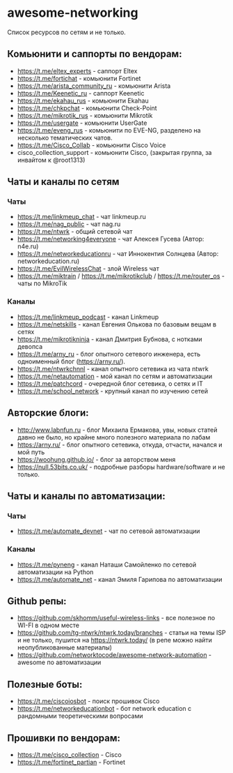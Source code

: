 # awesome-networking
Список ресурсов по сетям и не только.

## Комьюнити и саппорты по вендорам:
- https://t.me/eltex_experts - саппорт Eltex
- https://t.me/fortichat - комьюнити Fortinet
- https://t.me/arista_community_ru - комьюнити Arista
- https://t.me/Keenetic_ru - саппорт Keenetic
- https://t.me/ekahau_rus - комьюнити Ekahau
- https://t.me/chkpchat - комьюнити Check-Point
- https://t.me/mikrotik_rus - комьюнити Mikrotik
- https://t.me/usergate - комьюнити UserGate
- https://t.me/eveng_rus - комьюнити по EVE-NG, разделено на несколько тематических чатов.
- https://t.me/Cisco_Collab - комьюнити Cisco Voice
- cisco_collection_support - комьюнити Cisco, (закрытая группа, за инвайтом к @root1313)

## Чаты и каналы по сетям
### Чаты
- https://t.me/linkmeup_chat - чат linkmeup.ru
- https://t.me/nag_public - чат nag.ru
- https://t.me/ntwrk - общий сетевой чат
- https://t.me/networking4everyone - чат Алексея Гусева (Автор: n4e.ru)
- https://t.me/networkeducationru - чат Иннокентия Солнцева (Автор: networkeducation.ru)
- https://t.me/EvilWirelessChat - злой Wireless чат
- https://t.me/miktrain / https://t.me/mikrotikclub / https://t.me/router_os - чаты по MikroTik

### Каналы
- https://t.me/linkmeup_podcast - канал Linkmeup
- https://t.me/netskills - канал Евгения Олькова по базовым вещам в сетях
- https://t.me/mikrotikninja - канал Дмитрия Бубнова, с нотками девопса
- https://t.me/arny_ru - блог опытного сетевого инженера, есть одноименный блог (https://arny.ru/).
- https://t.me/ntwrkchnnl - канал опытного сетевика из чата ntwrk
- https://t.me/netautomation - мой канал по сетям и автоматизации
- https://t.me/patchcord - очередной блог сетевика, о сетях и IT
- https://t.me/school_network - крупный канал по изучению сетей

## Авторские блоги:
- http://www.labnfun.ru - блог Михаила Ермакова, увы, новых статей давно не было, но крайне много полезного материала по лабам
- https://arny.ru/ - блог опытного сетевика, откуда, отчасти, начался и мой путь
- https://woohung.github.io/ - блог за авторством меня
- https://null.53bits.co.uk/ - подробные разборы hardware/software и не только.

## Чаты и каналы по автоматизации:
### Чаты
- https://t.me/automate_devnet - чат по сетевой автоматизации

### Каналы
- https://t.me/pyneng - канал Наташи Самойленко по сетевой автоматизации на Python
- https://t.me/automate_net - канал Эмиля Гарипова по автоматизации

## Github репы:
- https://github.com/skhomm/useful-wireless-links - все полезное по WI-FI в одном месте
- https://github.com/tg-ntwrk/ntwrk.today/branches - статьи на темы ISP и не только, пушится на https://ntwrk.today/ (в репе можно найти неопубликованные материалы)
- https://github.com/networktocode/awesome-network-automation - awesome по автоматизации

## Полезные боты:
- https://t.me/ciscoiosbot - поиск прошивок Cisco
- https://t.me/networkeducationbot - бот network education с рандомными теоретическими вопросами

## Прошивки по вендорам:
- https://t.me/cisco_collection - Cisco
- https://t.me/fortinet_partian - Fortinet
